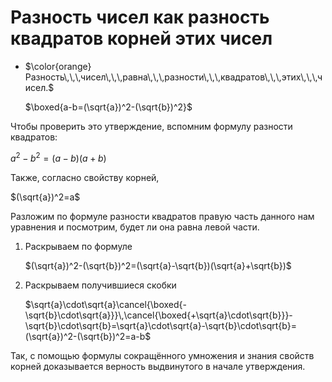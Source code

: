 # Разность чисел как разность квадратов корней этих чисел

- $\color{orange}Разность\,\,\,чисел\,\,\,равна\,\,\,разности\,\,\,квадратов\,\,\,этих\,\,\,чисел.$
  
  $\boxed{a-b=(\sqrt{a})^2-(\sqrt{b})^2}$

Чтобы проверить это утверждение, вспомним формулу разности квадратов:

$a^2-b^2=(a-b)(a+b)$

Также, согласно свойству корней,

$(\sqrt{a})^2=a$

Разложим по формуле разности квадратов правую часть данного нам уравнения и посмотрим, будет ли она равна левой части.

1) Раскрываем по формуле
   
   $(\sqrt{a})^2-(\sqrt{b})^2=(\sqrt{a}-\sqrt{b})(\sqrt{a}+\sqrt{b})$

2) Раскрываем получившиеся скобки
   
   $\sqrt{a}\cdot\sqrt{a}\cancel{\boxed{-\sqrt{b}\cdot\sqrt{a}}}\,\cancel{\boxed{+\sqrt{a}\cdot\sqrt{b}}}-\sqrt{b}\cdot\sqrt{b}=\sqrt{a}\cdot\sqrt{a}-\sqrt{b}\cdot\sqrt{b}=(\sqrt{a})^2-(\sqrt{b})^2=a-b$

Так, с помощью формулы сокращённого умножения и знания свойств корней доказывается верность выдвинутого в начале утверждения.